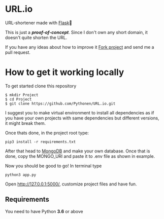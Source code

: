 # URL.io
URL-shortener made with [Flask](https://flask.palletsprojects.com/en/1.1.x/)🤩

This is just a **_proof-of-concept_**. Since I don't own any short domain, it doesn't quite shorten the URL.

If you have any ideas about how to improve it [Fork project](https://github.com/Pythonen/URL.io/fork) and send me a pull request.



How to get it working locally
======


To get started clone this repository
```
$ mkdir Project
$ cd Project
$ git clone https://github.com/Pythonen/URL.io.git
```

I suggest you to make virtual environment to install all dependencies as if you have your own projects with same dependencies but different versions,
it might break them.

Once thats done, in the project root type:
```
pip3 install -r requirements.txt
```

After that head to [MongoDB](https://www.mongodb.com) and make your own database. Once that is done, copy the MONGO_URI and paste it to .env file as shown in example.

Now you should be good to go! In terminal type 
```
python3 app.py
```
Open http://127.0.0.1:5000/, customize project files and have fun.

Requirements
-----------
You need to have Python **3.6** or above


